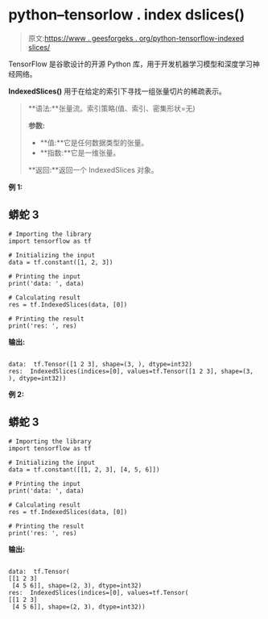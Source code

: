 # python–tensorlow . index dslices()

> 原文:[https://www . geesforgeks . org/python-tensorflow-indexed slices/](https://www.geeksforgeeks.org/python-tensorflow-indexedslices/)

TensorFlow 是谷歌设计的开源 Python 库，用于开发机器学习模型和深度学习神经网络。

**IndexedSlices()** 用于在给定的索引下寻找一组张量切片的稀疏表示。

> **语法:**张量流。索引策略(值、索引、密集形状=无)
> 
> **参数:**
> 
> *   **值:**它是任何数据类型的张量。
> *   **指数:**它是一维张量。
> 
> **返回:**返回一个 IndexedSlices 对象。

**例 1:**

## 蟒蛇 3

```
# Importing the library
import tensorflow as tf

# Initializing the input
data = tf.constant([1, 2, 3])

# Printing the input
print('data: ', data)

# Calculating result
res = tf.IndexedSlices(data, [0])

# Printing the result
print('res: ', res)
```

**输出:**

```

data:  tf.Tensor([1 2 3], shape=(3, ), dtype=int32)
res:  IndexedSlices(indices=[0], values=tf.Tensor([1 2 3], shape=(3, ), dtype=int32))

```

**例 2:**

## 蟒蛇 3

```
# Importing the library
import tensorflow as tf

# Initializing the input
data = tf.constant([[1, 2, 3], [4, 5, 6]])

# Printing the input
print('data: ', data)

# Calculating result
res = tf.IndexedSlices(data, [0])

# Printing the result
print('res: ', res)
```

**输出:**

```

data:  tf.Tensor(
[[1 2 3]
 [4 5 6]], shape=(2, 3), dtype=int32)
res:  IndexedSlices(indices=[0], values=tf.Tensor(
[[1 2 3]
 [4 5 6]], shape=(2, 3), dtype=int32))

```